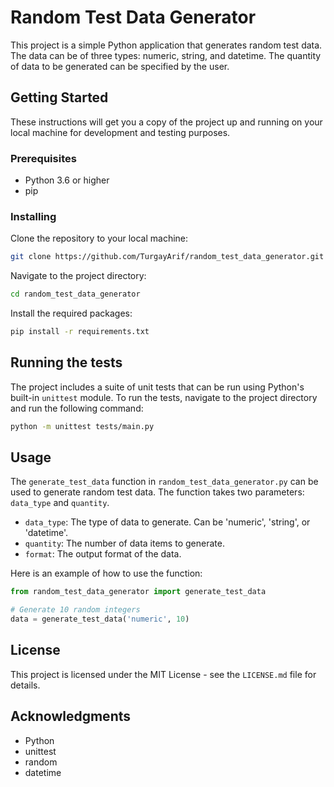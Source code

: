 # Random Test Data Generator

This project is a simple Python application that generates random test data. The data can be of three types: numeric, string, and datetime. The quantity of data to be generated can be specified by the user.

## Getting Started

These instructions will get you a copy of the project up and running on your local machine for development and testing purposes.

### Prerequisites

- Python 3.6 or higher
- pip

### Installing

Clone the repository to your local machine:

```bash
git clone https://github.com/TurgayArif/random_test_data_generator.git
```

Navigate to the project directory:

```bash
cd random_test_data_generator
```

Install the required packages:

```bash
pip install -r requirements.txt
```

## Running the tests

The project includes a suite of unit tests that can be run using Python's built-in `unittest` module. To run the tests, navigate to the project directory and run the following command:

```bash
python -m unittest tests/main.py
```

## Usage

The `generate_test_data` function in `random_test_data_generator.py` can be used to generate random test data. The function takes two parameters: `data_type` and `quantity`.

- `data_type`: The type of data to generate. Can be 'numeric', 'string', or 'datetime'.
- `quantity`: The number of data items to generate.
- `format`: The output format of the data.

Here is an example of how to use the function:

```python
from random_test_data_generator import generate_test_data

# Generate 10 random integers
data = generate_test_data('numeric', 10)
```

## License

This project is licensed under the MIT License - see the `LICENSE.md` file for details.

## Acknowledgments

- Python
- unittest
- random
- datetime
